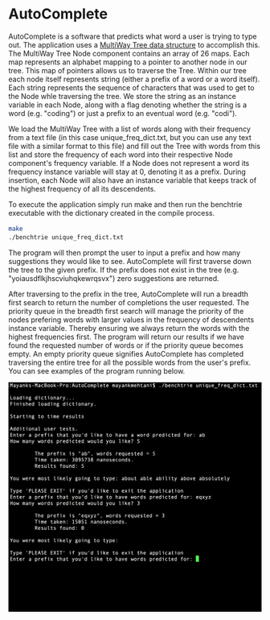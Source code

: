 # AutoComplete
AutoComplete is a software that predicts what word a user is trying to type out. The application uses a [MultiWay Tree  data structure](https://en.wikipedia.org/wiki/M-ary_tree) to accomplish this. The MultiWay Tree Node component contains an array of 26 maps. Each map represents an alphabet mapping to a pointer to another node in our tree. This map of pointers allows us to traverse the Tree. Within our tree each node itself represents string (either a prefix of a word or a word itself). Each string represents the sequence of characters that was used to get to the Node whle traversing the tree. We store the string as an instance variable in each Node, along with a flag denoting whether the string is a word (e.g. "coding") or just a prefix to an eventual word (e.g. "codi").

We load the MultiWay Tree with a list of words along with their frequency from a text file (in this case unique_freq_dict.txt, but you can use any text file with a similar format to this file) and fill out the Tree with words from this list and store the frequency of each word into their respective Node component's frequency variable. If a Node does not represent a word its frequency instance variable will stay at 0, denoting it as a prefix. During insertion, each Node will also have an instance variable that keeps track of the highest frequency of all its descendents.

To execute the application simply run make and then run the benchtrie executable with the dictionary created in the compile process.

```sh
make
./benchtrie unique_freq_dict.txt
```

The program will then prompt the user to input a prefix and how many suggestions they would like to see. AutoComplete will first traverse down the tree to the given prefix. If the prefix does not exist in the tree (e.g. "yoiausdflkjhscviuhqkewrqsvx") zero suggestions are returned.

After traversing to the prefix in the tree, AutoComplete will run a breadth first search to return the number of completions the user requested. The priority queue in the breadth first search will manage the priority of the nodes prefering words with  larger values in the frequency of descendents instance variable. Thereby ensuring we always return the words with the highest frequencies first. The program will return our results if we have found the requested number of words or if the priority queue becomes empty. An empty priority queue signifies AutoComplete has completed traversing the entire tree for all the possible words from the user's prefix. You can see examples of the program running below.


![AutoComplete running](https://github.com/mayankmehtani/AutoComplete/blob/master/example.png)
